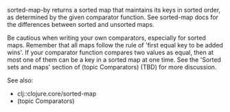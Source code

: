 sorted-map-by returns a sorted map that maintains its keys in sorted
order, as determined by the given comparator function.  See sorted-map
docs for the differences between sorted and unsorted maps.

Be cautious when writing your own comparators, especially for sorted
maps.  Remember that all maps follow the rule of 'first equal key to
be added wins'.  If your comparator function compares two values as
equal, then at most one of them can be a key in a sorted map at one
time.  See the 'Sorted sets and maps' section of (topic
Comparators) (TBD) for more discussion.

See also:

- clj::clojure.core/sorted-map
- (topic Comparators)
